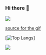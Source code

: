 ### Hi there 👋

![](https://media.giphy.com/media/Vbtc9VG51NtzT1Qnv1/giphy.gif)

[source for the gif](https://giphy.com/gifs/Friends-friends-tv-episode-219-Vbtc9VG51NtzT1Qnv1)

[![Top Langs](https://github-readme-stats.vercel.app/api/top-langs/?username=ArAmM7&layout=compact)]

![](https://komarev.com/ghpvc/?username=ArAmM7)

<!--
**ArAmM7/ArAmM7** is a ✨ _special_ ✨ repository because its `README.md` (this file) appears on your GitHub profile.

Here are some ideas to get you started:

- 🔭 I’m currently working on ...
- 🌱 I’m currently learning ...
- 👯 I’m looking to collaborate on ...
- 🤔 I’m looking for help with ...
- 💬 Ask me about ...
- 📫 How to reach me: ...
- 😄 Pronouns: ...
- ⚡ Fun fact: ...
-->
